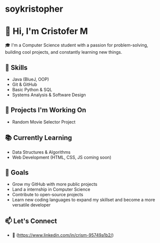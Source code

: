 # soykristopher
# 👋 Hi, I'm Cristofer M

🎓 I'm a Computer Science student with a passion for problem-solving, building cool projects, and constantly learning new things.

## 🔧 Skills
- Java (BlueJ, OOP)
- Git & GitHub
- Basic Python & SQL
- Systems Analysis & Software Design

## 🚀 Projects I'm Working On
- Random Movie Selector Project

## 📚 Currently Learning
- Data Structures & Algorithms
- Web Development (HTML, CSS, JS coming soon)

## 🎯 Goals
- Grow my GitHub with more public projects
- Land a internship in Computer Science
- Contribute to open-source projects
- Learn new coding languages to expand my skillset and become a more versatile developer

## 📫 Let's Connect
- 📧 (https://www.linkedin.com/in/crism-95749a1b2/)

